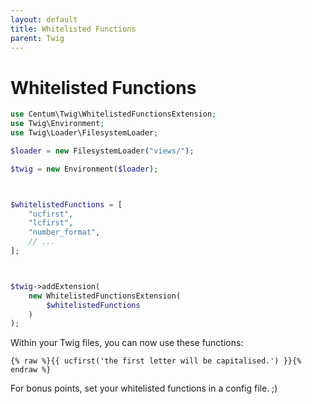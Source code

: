 ```yaml
---
layout: default
title: Whitelisted Functions
parent: Twig
---
```




# Whitelisted Functions

```php
use Centum\Twig\WhitelistedFunctionsExtension;
use Twig\Environment;
use Twig\Loader\FilesystemLoader;

$loader = new FilesystemLoader("views/");

$twig = new Environment($loader);



$whitelistedFunctions = [
    "ucfirst",
    "lcfirst",
    "number_format",
    // ...
];



$twig->addExtension(
    new WhitelistedFunctionsExtension(
        $whitelistedFunctions
    )
);
```

Within your Twig files, you can now use these functions:

```twig
{% raw %}{{ ucfirst('the first letter will be capitalised.') }}{% endraw %}
```

For bonus points, set your whitelisted functions in a config file. ;)

